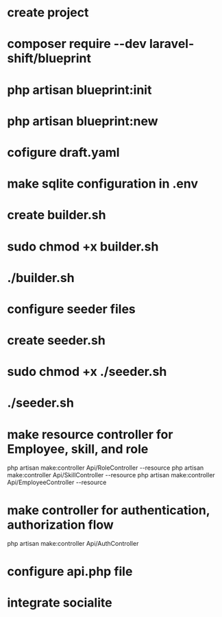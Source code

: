 # create project

# composer require --dev laravel-shift/blueprint

# php artisan blueprint:init

# php artisan blueprint:new

# cofigure draft.yaml

# make sqlite configuration in .env

# create builder.sh

# sudo chmod +x builder.sh

# ./builder.sh

# configure seeder files

# create seeder.sh

# sudo chmod +x ./seeder.sh

# ./seeder.sh

# make resource controller for Employee, skill, and role

php artisan make:controller Api/RoleController --resource
php artisan make:controller Api/SkillController --resource
php artisan make:controller Api/EmployeeController --resource

# make controller for authentication, authorization flow

php artisan make:controller Api/AuthController

# configure api.php file

# integrate socialite

